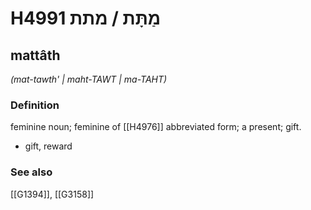 # H4991 מַתָּת / מתת

## mattâth

_(mat-tawth' | maht-TAWT | ma-TAHT)_

### Definition

feminine noun; feminine of [[H4976]] abbreviated form; a present; gift.

- gift, reward
### See also

[[G1394]], [[G3158]]

